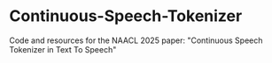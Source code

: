# Continuous-Speech-Tokenizer
Code and resources for the NAACL 2025 paper: "Continuous Speech Tokenizer in Text To Speech"
